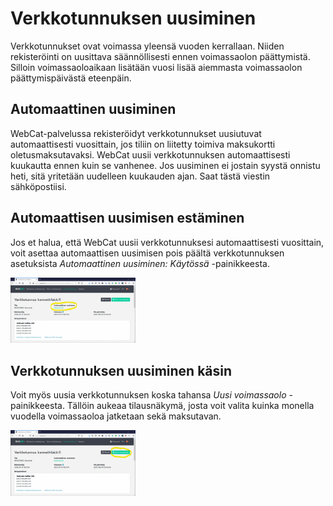 # Verkkotunnuksen uusiminen

Verkkotunnukset ovat voimassa yleensä vuoden kerrallaan. Niiden rekisteröinti on uusittava säännöllisesti ennen voimassaolon päättymistä. Silloin voimassaoloaikaan lisätään vuosi lisää aiemmasta voimassaolon päättymispäivästä eteenpäin.

## Automaattinen uusiminen

WebCat-palvelussa rekisteröidyt verkkotunnukset uusiutuvat automaattisesti vuosittain, jos tiliin on liitetty toimiva maksukortti oletusmaksutavaksi. WebCat uusii verkkotunnuksen automaattisesti kuukautta ennen kuin se vanhenee. Jos uusiminen ei jostain syystä onnistu heti, sitä yritetään uudelleen kuukauden ajan. Saat tästä viestin sähköpostiisi.

## Automaattisen uusimisen estäminen

Jos et halua, että WebCat uusii verkkotunnuksesi automaattisesti vuosittain, voit asettaa automaattisen uusimisen pois päältä verkkotunnuksen asetuksista *Automaattinen uusiminen: Käytössä* -painikkeesta.

<img src="images/renew-domain-1-1024x537.png" width="200">

## Verkkotunnuksen uusiminen käsin

Voit myös uusia verkkotunnuksen koska tahansa *Uusi voimassaolo* -painikkeesta. Tällöin aukeaa tilausnäkymä, josta voit valita kuinka monella vuodella voimassaoloa jatketaan sekä maksutavan.

<img src="images/renew-domain-2-1024x537.png" width="200">
